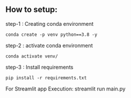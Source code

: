## How to setup:

step-1 : Creating conda environment
```
conda create -p venv python==3.8 -y
```
step-2 : activate conda environment
```
conda activate venv/
```
step-3 : Install requirements
```
pip install -r requirements.txt
```

For Streamlit app Execution:
streamlit run main.py
